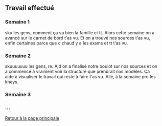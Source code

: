 ## Travail effectué 

### Semaine 1
sku les gens, comment ça va bien la famille et tt.
Alors cette semaine on a avancé sur le carnet de bord t'as vu. Et on a trouvé nos sources t'as vu, enfin certaines parce que c chaud y a les exams et tt t'as vu.
### Semaine 2
skuuuuuuu les gens, re. Ajd on a finalisé notre boulot sur nos sources et on a commencé à vraiment voir la structure que prendrait nos modèles. Ça aide à visualiser le travail qui reste à faire t'as vu. Allé, à la semaine pro les kheys.
### Semaine 3
### ...

<a href="index.html"> Retour à la page principale </a>
